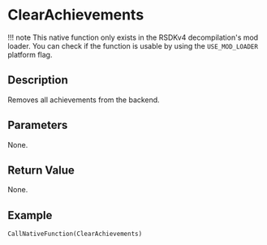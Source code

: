 # ClearAchievements

!!! note
    This native function only exists in the RSDKv4 decompilation's mod loader. You can check if the function is usable by using the `USE_MOD_LOADER` platform flag.

## Description
Removes all achievements from the backend.

## Parameters
None.

## Return Value
None.

## Example
```
CallNativeFunction(ClearAchievements)
```